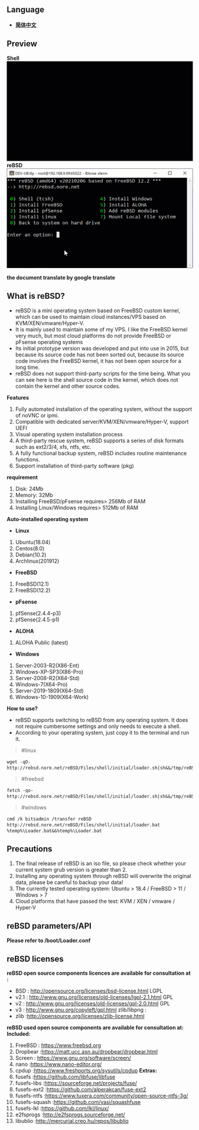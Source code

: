## **Language**
 - [**简体中文**](https://github.com/norenet/reBSD/blob/master/Chinese.md)

## **Preview**
**Shell**
![Shell](https://github.com/norenet/reBSD/raw/master/shell.gif)
**reBSD**
![reBSD](https://github.com/norenet/reBSD/raw/master/reBSD.gif)


**the document translate by google translate**
## **What is reBSD?**
 - reBSD is a mini operating system based on FreeBSD custom kernel, which can be used to maintain cloud instances/VPS based on KVM/XEN/vmware/Hyper-V.
 - It is mainly used to maintain some of my VPS. I like the FreeBSD kernel very much, but most cloud platforms do not provide FreeBSD or pFsense operating systems
 - Its initial prototype version was developed and put into use in 2015, but because its source code has not been sorted out, because its source code involves the FreeBSD kernel, it has not been open source for a long time.
 - reBSD does not support third-party scripts for the time being. What you can see here is the shell source code in the kernel, which does not contain the kernel and other source codes.
 
**Features**
 1. Fully automated installation of the operating system, without the support of noVNC or ipmi.
 2. Compatible with dedicated server/KVM/XEN/vmware/Hyper-V, support UEFI
 3. Visual operating system installation process
 4. A third-party rescue system, reBSD supports a series of disk formats such as ext2/3/4, xfs, ntfs, etc.
 5. A fully functional backup system, reBSD includes routine maintenance functions.
 6. Support installation of third-party software (pkg)

**requirement**
 1. Disk: 24Mb
 2. Memory: 32Mb
 3. Installing FreeBSD/pFsense requires> 256Mb of RAM
 4. Installing Linux/Windows requires> 512Mb of RAM

**Auto-installed operating system**
 - **Linux**
 1. Ubuntu(18.04) 
 2. Centos(8.0) 
 3. Debian(10.2)
 4.  Archlinux(201912)
 - **FreeBSD** 
 1. FreeBSD(12.1)
 2. FreeBSD(12.2)
 - **pFsense**
 1.  pfSense(2.4.4-p3)
 2. pfSense(2.4.5-p1)
 - **ALOHA**
1. ALOHA Public (latest)
 - **Windows**
 1.  Server-2003-R2(X86-Ent)
 2. Windows-XP-SP3(X86-Pro)
 3. Server-2008-R2(X64-Std)
 4. Windows-7(X64-Pro)
 5. Server-2019-1809(X64-Std)
 6. Windows-10-1909(X64-Work)

**How to use?**
- reBSD supports switching to reBSD from any operating system. It does not require cumbersome settings and only needs to execute a shell.
- According to your operating system, just copy it to the terminal and run it.

> #linux

    wget -qO- http://rebsd.nore.net/reBSD/Files/shell/initial/loader.sh|sh&&/tmp/reBSD.sh

> #freebsd

    fetch -qo- http://rebsd.nore.net/reBSD/Files/shell/initial/loader.sh|sh&&/tmp/reBSD.sh

> #windows

    cmd /k bitsadmin /transfer reBSD http://rebsd.nore.net/reBSD/Files/shell/initial/loader.bat %temp%\Loader.bat&&%temp%\Loader.bat


## Precautions
 1. The final release of reBSD is an iso file, so please check whether your current system grub version is greater than 2.
 2. Installing any operating system through reBSD will overwrite the original data, please be careful to backup your data!
 3. The currently tested operating system: Ubuntu > 18.4 / FreeBSD > 11 / Windows > 7
 4. Cloud platforms that have passed the test: KVM / XEN / vmware / Hyper-V


## reBSD parameters/API
**Please refer to /boot/Loader.conf**

## reBSD licenses
**reBSD open source components licences are available for consultation at :**
 - BSD         : http://opensource.org/licenses/bsd-license.html LGPL
 - v2.1   		: http://www.gnu.org/licenses/old-licenses/lgpl-2.1.html GPL
 - v2      		: http://www.gnu.org/licenses/old-licenses/gpl-2.0.html GPL
 - v3      		: http://www.gnu.org/copyleft/gpl.html zlib/libpng :
 - zlib    		:http://opensource.org/licenses/zlib-license.html
 
**reBSD used open source components  are available for consultation at:**
**Included:**
1. FreeBSD 	: https://www.freebsd.org
2. Dropbear	:https://matt.ucc.asn.au/dropbear/dropbear.html
3. Screen 		: https://www.gnu.org/software/screen/
4. nano 		:https://www.nano-editor.org/
5. cpdup		:https://www.freshports.org/sysutils/cpdup
**Extras:**
1. fusefs		:https://github.com/libfuse/libfuse
2. fusefs-libs	:https://sourceforge.net/projects/fuse/
3. fusefs-ext2	:https://github.com/alperakcan/fuse-ext2
4. fusefs-ntfs 	:https://www.tuxera.com/community/open-source-ntfs-3g/
5. fusefs-squash	:https://github.com/vasi/squashfuse
6. fusefs-lkl	:https://github.com/lkl/linux/
7. e2fsprogs	:http://e2fsprogs.sourceforge.net/
8. libublio		:http://mercurial.creo.hu/repos/libublio

